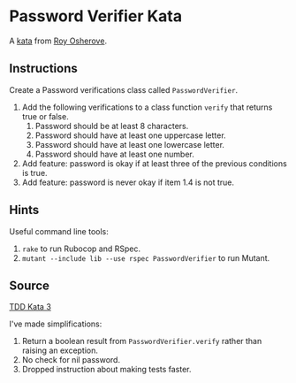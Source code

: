 # Password Verifier Kata

A [kata](http://osherove.com/tdd-kata-3-refactoring/) from [Roy Osherove](http://osherove.com).

## Instructions

Create a Password verifications class called `PasswordVerifier`.

1. Add the following verifications to a class function `verify` that returns true or false.
    1. Password should be at least 8 characters.
    1. Password should have at least one uppercase letter.
    1. Password should have at least one lowercase letter.
    1. Password should have at least one number.
1. Add feature: password is okay if at least three of the previous conditions is true.
1. Add feature: password is never okay if item 1.4 is not true.

## Hints

Useful command line tools:

1. `rake` to run Rubocop and RSpec.
1. `mutant --include lib --use rspec PasswordVerifier` to run Mutant.

## Source

[TDD Kata 3](http://osherove.com/tdd-kata-3-refactoring/)

I've made simplifications:

1. Return a boolean result from `PasswordVerifier.verify` rather than raising an exception.
1. No check for nil password.
1. Dropped instruction about making tests faster.
